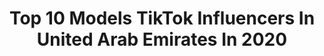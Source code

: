 ---
title: Top 10 Models TikTok Influencers In United Arab Emirates In 2020
description: >-
  Find top models TikTok influencers in United Arab Emirates in 2020. Most popular hashtags: #foryou #foryoupage #dubai #trending.
platform: TikTok
hits: 38
text_top: Discover the best TikTok accounts on inBeat.
text_bottom: Our platform has 38 TikTok influencers like this in United Arab Emirates for you to connect with.
profiles:
  - username: "sanasajad"
    fullname: >-
      Sana 🇮🇳🇦🇪
    bio: >-
      Gym trainer fineness model personal trainer level 3 ICF FROM DUBAI 🇦🇪🇦🇪
    location: "United Arab Emirates"
    followers: 133000
    engagement: 981
    commentsToLikes: 0.110321
    id: ckbenusr73kln0j23mktlwth1
    verified: false
    hashtags: "#dubai, #nepalitiktok, #fitgirl, #xtremebodyfitnessdubai"
  - username: "oliverobeid"
    fullname: >-
      Oliver Obeid
    bio: >-
      Filmmaker/actor/model/weeb Instagram: oliverobeid
    location: "United Arab Emirates"
    followers: 33100
    engagement: 638
    commentsToLikes: 0.130364
    id: ck8w3eiqc7et00j78wumhbeev
    verified: false
    hashtags: "#armwrestligchallenge, #funny, #gym, #anime"
  - username: "anthonymonika"
    fullname: >-
      usermonikaanthony
    bio: >-
      Model/Actress/Dancer instructor 🇮🇳 🇦🇪 Feel free to follow me on Instagram
    location: "United Arab Emirates"
    followers: 37400
    engagement: 1504
    commentsToLikes: 0.041579
    id: ckbfgak4mbdkp0j23oiijgllw
    verified: false
    hashtags: "#foryou, #foryoupage, #dubai, #dramaqueen"
  - username: "esa_.a"
    fullname: >-
      Esa
    bio: >-
      Follow me Insta: Mohd_esa Snapchat: Esakhakhan86 Fb:Muhammad Esa •Model •Act
    location: "United Arab Emirates"
    followers: 1200000
    engagement: 1102
    commentsToLikes: 0.044649
    id: ck9ejdker2ibn0j78yhlyzdm9
    verified: false
    hashtags: "#foryoupage, #duet, #trend, #fyp"
  - username: "sadiq_ahmed007"
    fullname: >-
      Sadiq Ahmed 
    bio: >-
      📍🇦🇪 Model / Actor 🎬 Instagram : sadiqahmed0070 UAE influencer #omgsadiq
    location: "United Arab Emirates"
    followers: 1800000
    engagement: 1322
    commentsToLikes: 0.012536
    id: ck81qty6kjtor0j78xioxp45w
    verified: true
    hashtags: "#tiktokarab, #dosti, #omgsadiq, #foryou"
  - username: "leanneeverett"
    fullname: >-
      Leanne Everett
    bio: >-
      لِيان Fashion/Beauty/Lifestyle Creator/Model Follow all my social media😘
    location: "United Arab Emirates"
    followers: 70900
    engagement: 560
    commentsToLikes: 0.068721
    id: ck81s14qwp99s0j78q7unea3a
    verified: false
    hashtags: "#fameopportunity, #thisstyle, #fyp, #tuckinyourshirt"
  - username: "mr_kareem"
    fullname: >-
      Kareem_afghani
    bio: >-
      Dubai 🇦🇪Model TO KNOW ME FOLLOW ⤴️ME insta:-kareem_afghani Snap kareemafg447
    location: "United Arab Emirates"
    followers: 566800
    engagement: 617
    commentsToLikes: 0.025352
    id: ck9ekj83o6pna0j78tdkntmke
    verified: false
    hashtags: "#kabul, #kareem, #afghanistan, #trending"
  - username: "tiktokersardarni_amrit"
    fullname: >-
      AmritGill
    bio: >-
      DelhiGirl🇮🇳 In Dubai🇦🇪 Designer/Model Promotion/Shoot Contact on Instagram
    location: "United Arab Emirates"
    followers: 178500
    engagement: 989
    commentsToLikes: 0.017437
    id: ck8fard4a4krp0j78rov69l1v
    verified: false
    hashtags: "#message, #amritgil, #love, #pakistan"
  - username: "hanzladubai"
    fullname: >-
      Hanzla
    bio: >-
      🤴Single🤴 👑Rajpoot👑 Dubai 🇦🇪 Model👨‍🎤, Photoghrapher📸, director🎥
    location: "United Arab Emirates"
    followers: 55400
    engagement: 766
    commentsToLikes: 0.027167
    id: ckavim32qqw0n0j23k1ttztn1
    verified: false
    hashtags: "#lahore, #haha, #uae, #saudiarabia"
  - username: "ivanliana"
    fullname: >-
      Liana Ivon
    bio: >-
      Model 🍀 Designer 🍀 Mage 🌸 Instagram - ivanliana 🌸 🌼ivalianaa@gmail.com🌼
    location: "United Arab Emirates"
    followers: 46300
    engagement: 551
    commentsToLikes: 0.011246
    id: ck8qex7nsuegm0j78s1xtq9vl
    verified: false
    hashtags: "#foryou, #magician, #tiktok, #magic"
---